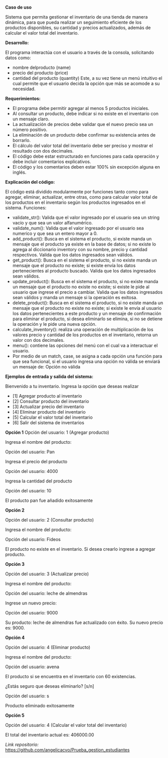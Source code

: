 **Caso de uso**

Sistema que permita gestionar el inventario de una tienda de manera dinámica, para que pueda realizar un seguimiento eficiente de los productos disponibles, su cantidad y precios actualizados, además de calcular el valor total del inventario.

**Desarrollo:** 

El programa interactúa con el usuario a través de la consola, solicitando datos como:

- nombre delproducto (name)
- precio del producto (price)
- cantidad del producto (quantity)
Este, a su vez tiene un menú intuitivo el cual permite que el usuario decida la opción que más se acomode a su necesidad.

**Requerimientos:**

- El programa debe permitir agregar al menos 5 productos iniciales.
- Al consultar un producto, debe indicar si no existe en el inventario con un mensaje claro.
- La actualización de precios debe validar que el nuevo precio sea un número positivo.
- La eliminación de un producto debe confirmar su existencia antes de borrarlo.
- El cálculo del valor total del inventario debe ser preciso y mostrar el resultado con dos
decimales.
- El código debe estar estructurado en funciones para cada operación y debe incluir
comentarios explicativos.
- El código y los comentarios deben estar 100% sin excepción alguna en inglés.

**Explicación del código:**

El código está dividido modularmente por funciones tanto como para agregar, eliminar, actualizar, entre otras, como para calcular valor total de los productos en el inventario según los productos ingresados en el sistema.
Funciones:

- validate_str(): Valida que el valor ingresado por el usuario sea un string vacío y que sea un valor alfanumérico.
- validate_num(): Valida que el valor ingresado por el usuario sea numerico y que sea un entero mayor a 0.
- add_product(): Busca en el sistema el producto, si existe manda un mensaje que el producto ya existe en la base de datos; si no existe lo agrega al diccionario inventory con su nombre, precio y cantidad respectivos. Valida que los datos ingresados sean válidos.
- get_product():  Busca en el sistema el producto, si no existe manda un mensaje que el producto no existe; si existe envía los datos pertenecientes al producto buscado. Valida que los datos ingresados sean válidos.
- update_product(): Busca en el sistema el producto, si no existe manda un mensaje que el producto no existe no existe; si existe le pide al usuario que ingrese el precio a cambiar. Valida que los datos ingresados sean válidos y manda un mensaje si la operación es exitosa.
- delete_product(): Busca en el sistema el producto, si no existe manda un mensaje que el producto no existe no existe; si existe le envía al usuario los datos pertenecientes a este producto y un mensaje de confirmación para eliminar el producto, si desea eliminarlo se elimina, si no se detiene la operación y le pide una nueva opción.
- calculate_inventory(): realiza una operación de multiplicación de los valores precio y cantidad de los productos en el inventario, retorna un valor con dos decimales.
- menu(): contiene las opciones del menú con el cual va a interactuar el usuario.
- Por medio de un match, case, se asigna a cada opción una función para que sea funcional, si el usuario ingresa una opción no válida se enviará un mensaje de: Opción no válida


**Ejemplos de entrada y salida del sistema:**

Bienvenido a tu inventario. Ingresa la opción que deseas realizar

  - [1] Agregar producto al inventario
  - [2] Consultar producto del inventario
  - [3] Actualizar precio del inventario
  - [4] Eliminar producto del inventario
  - [5] Calcular el valor total del inventario
  - [6] Salir del sistema de inventarios

**Opción 1**
Opción del usuario: 1 (Agregar producto)

Ingresa el nombre del producto: 

Opción del usuario: Pan

Ingresa el precio del producto 

Opción del usuario: 4000

Ingresa la cantidad del producto

Opción del usuario: 10

El producto pan fue añadido exitosamente


**Opción 2**

Opción del usuario: 2 (Consultar producto)

Ingresa el nombre del producto: 

Opción del usuario: Fideos

El producto no existe en el inventario. Si desea crearlo ingrese a agregar producto.

**Opción 3**

Opción del usuario: 3 (Actualizar precio)

Ingresa el nombre del producto: 

Opción del usuario: leche de almendras

Ingrese un nuevo precio: 

Opción del usuario: 9000

Su producto: leche de almendras fue actualizado con éxito. Su nuevo precio es: 9000.

**Opción 4**

Opción del usuario: 4 (Eliminar producto)

Ingresa el nombre del producto: 

Opción del usuario: avena

El producto si se encuentra en el inventario con 60 existencias.

¿Estás seguro que deseas eliminarlo? [s/n]

Opción del usuario: s

Producto eliminado exitosamente

**Opción 5**

Opción del usuario: 4 (Calcular el valor total del inventario)

El total del inventario actual es: 406000.00


*Link repositorio:* https://github.com/angelicacvo/Prueba_gestion_estudiantes
